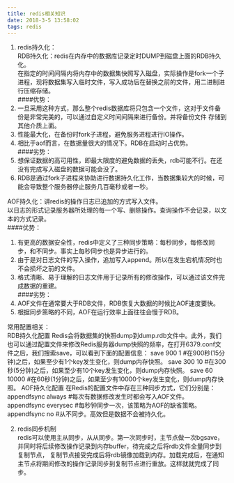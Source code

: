 ```yaml
---
title: redis相关知识
date: 2018-3-5 13:58:02
tags: redis
---
```


1. redis持久化：  
RDB持久化：redis在内存中的数据库记录定时DUMP到磁盘上面的RDB持久化。  
在指定的时间间隔内将内存中的数据集快照写入磁盘，实际操作是fork一个子进程，现将数据集写入临时文件，写入成功后在替换之前的文件，用二进制进行压缩存储。   
####优势：  
1. 一旦采用这种方式，那么整个redis数据库将只包含一个文件，这对于文件备份是非常完美的，可以通过自定义时间间隔来进行备份。并将备份文件
存储到其他介质上面。  
1. 性能最大化，在备份时fork子进程，避免服务进程进行IO操作。  
1. 相比于aof而言，在数据量很大的情况下。RDB在启动时占优势。   
####劣势：  
1. 想保证数据的高可用性，即最大限度的避免数据的丢失，rdb可能不行。在还没有完成写入磁盘的数据可能会没了。  
1. RDB是通过fork子进程来协助进行数据持久化工作，当数据集较大的时候，可能会导致整个服务器停止服务几百毫秒或者一秒。

AOF持久化：讲redis的操作日志已追加的方式写入文件。  
以日志的形式记录服务器所处理的每一个写、删除操作。查询操作不会记录，以文本的方式记录。  
####优势：  
1. 有更高的数据安全性，redis中定义了三种同步策略：每秒同步，每修改同步，和不同步。事实上每秒同步也是异步进行的。  
1. 由于是对日志文件的写入操作，追加写入append。所以在发生宕机情况时也不会损坏之前的文件。  
1. 格式清晰、易于理解的日志文件用于记录所有的修改操作，可以通过该文件完成数据的重建。  
####劣势：  
1. AOF文件在通常要大于RDB文件，RDB恢复大数据的时候比AOF速度要快。  
1. 根据同步策略的不同，AOF在运行效率上面往往会慢于RDB。  


常用配置相关：  
RDB持久化配置
Redis会将数据集的快照dump到dump.rdb文件中。此外，我们也可以通过配置文件来修改Redis服务器dump快照的频率，在打开6379.conf文件之后，我们搜索save，可以看到下面的配置信息：
save 900 1              #在900秒(15分钟)之后，如果至少有1个key发生变化，则dump内存快照。
save 300 10            #在300秒(5分钟)之后，如果至少有10个key发生变化，则dump内存快照。
save 60 10000        #在60秒(1分钟)之后，如果至少有10000个key发生变化，则dump内存快照。
AOF持久化配置
在Redis的配置文件中存在三种同步方式，它们分别是：
appendfsync always     #每次有数据修改发生时都会写入AOF文件。
appendfsync everysec  #每秒钟同步一次，该策略为AOF的缺省策略。
appendfsync no          #从不同步。高效但是数据不会被持久化。  

2. redis同步机制  
redis可以使用主从同步，从从同步。第一次同步时，主节点做一次bgsave，并同时将后续修改操作记录到内存buffer，待完成之后将rdb文件全量同步到复制节点，
复制节点接受完成后将rdb镜像加载到内存。加载完成后，在通知主节点将期间修改的操作记录同步到复制节点进行重放。这样就就完成了同步。


